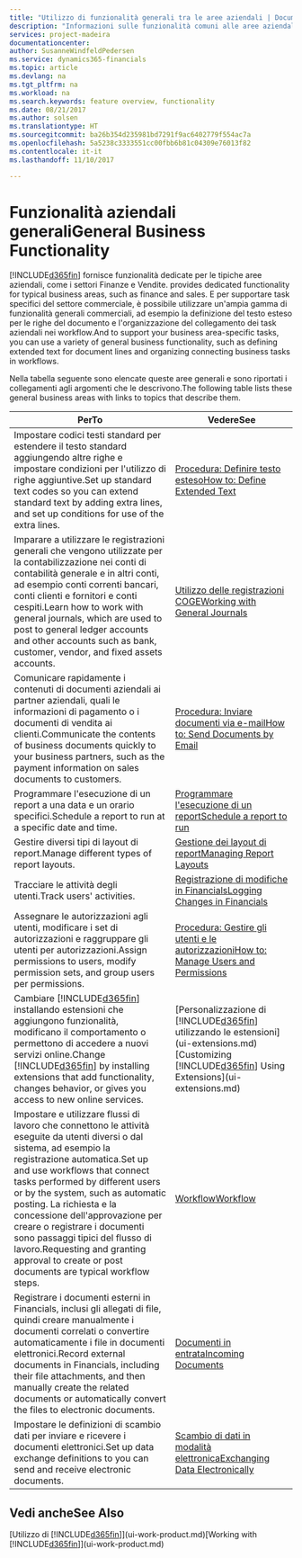 ```yaml
---
title: "Utilizzo di funzionalità generali tra le aree aziendali | Documenti Microsoft"
description: "Informazioni sulle funzionalità comuni alle aree aziendali in Dynamics 365 Business edition."
services: project-madeira
documentationcenter: 
author: SusanneWindfeldPedersen
ms.service: dynamics365-financials
ms.topic: article
ms.devlang: na
ms.tgt_pltfrm: na
ms.workload: na
ms.search.keywords: feature overview, functionality
ms.date: 08/21/2017
ms.author: solsen
ms.translationtype: HT
ms.sourcegitcommit: ba26b354d235981bd7291f9ac6402779f554ac7a
ms.openlocfilehash: 5a5238c3333551cc00fbb6b81c04309e76013f82
ms.contentlocale: it-it
ms.lasthandoff: 11/10/2017

---
```

# <a name="general-business-functionality"></a><span data-ttu-id="f036c-103">Funzionalità aziendali generali</span><span class="sxs-lookup"><span data-stu-id="f036c-103">General Business Functionality</span></span>
[!INCLUDE[d365fin](includes/d365fin_md.md)]<span data-ttu-id="f036c-104"> fornisce funzionalità dedicate per le tipiche aree aziendali, come i settori Finanze e Vendite.</span><span class="sxs-lookup"><span data-stu-id="f036c-104"> provides dedicated functionality for typical business areas, such as finance and sales.</span></span> <span data-ttu-id="f036c-105">E per supportare task specifici del settore commerciale, è possibile utilizzare un'ampia gamma di funzionalità generali commerciali, ad esempio la definizione del testo esteso per le righe del documento e l'organizzazione del collegamento dei task aziendali nei workflow.</span><span class="sxs-lookup"><span data-stu-id="f036c-105">And to support your business area-specific tasks, you can use a variety of general business functionality, such as defining extended text for document lines and organizing connecting business tasks in workflows.</span></span>

<span data-ttu-id="f036c-106">Nella tabella seguente sono elencate queste aree generali e sono riportati i collegamenti agli argomenti che le descrivono.</span><span class="sxs-lookup"><span data-stu-id="f036c-106">The following table lists these general business areas with links to topics that describe them.</span></span>

| <span data-ttu-id="f036c-107">Per</span><span class="sxs-lookup"><span data-stu-id="f036c-107">To</span></span> | <span data-ttu-id="f036c-108">Vedere</span><span class="sxs-lookup"><span data-stu-id="f036c-108">See</span></span> |
| --- | --- |
| <span data-ttu-id="f036c-109">Impostare codici testi standard per estendere il testo standard aggiungendo altre righe e impostare condizioni per l'utilizzo di righe aggiuntive.</span><span class="sxs-lookup"><span data-stu-id="f036c-109">Set up standard text codes so you can extend standard text by adding extra lines, and set up conditions for use of the extra lines.</span></span> |[<span data-ttu-id="f036c-110">Procedura: Definire testo esteso</span><span class="sxs-lookup"><span data-stu-id="f036c-110">How to: Define Extended Text</span></span>](ui-how-define-ext-text.md) |
| <span data-ttu-id="f036c-111">Imparare a utilizzare le registrazioni generali che vengono utilizzate per la contabilizzazione nei conti di contabilità generale e in altri conti, ad esempio conti correnti bancari, conti clienti e fornitori e conti cespiti.</span><span class="sxs-lookup"><span data-stu-id="f036c-111">Learn how to work with general journals, which are used to post to general ledger accounts and other accounts such as bank, customer, vendor, and fixed assets accounts.</span></span> |[<span data-ttu-id="f036c-112">Utilizzo delle registrazioni COGE</span><span class="sxs-lookup"><span data-stu-id="f036c-112">Working with General Journals</span></span>](ui-work-general-journals.md) |
| <span data-ttu-id="f036c-113">Comunicare rapidamente i contenuti di documenti aziendali ai partner aziendali, quali le informazioni di pagamento o i documenti di vendita ai clienti.</span><span class="sxs-lookup"><span data-stu-id="f036c-113">Communicate the contents of business documents quickly to your business partners, such as the payment information on sales documents to customers.</span></span> |[<span data-ttu-id="f036c-114">Procedura: Inviare documenti via e-mail</span><span class="sxs-lookup"><span data-stu-id="f036c-114">How to: Send Documents by Email</span></span>](ui-how-send-documents-email.md) |
| <span data-ttu-id="f036c-115">Programmare l'esecuzione di un report a una data e un orario specifici.</span><span class="sxs-lookup"><span data-stu-id="f036c-115">Schedule a report to run at a specific date and time.</span></span> |[<span data-ttu-id="f036c-116">Programmare l'esecuzione di un report</span><span class="sxs-lookup"><span data-stu-id="f036c-116">Schedule a report to run</span></span>](ui-work-report.md#ScheduleReport) |
| <span data-ttu-id="f036c-117">Gestire diversi tipi di layout di report.</span><span class="sxs-lookup"><span data-stu-id="f036c-117">Manage different types of report layouts.</span></span> |[<span data-ttu-id="f036c-118">Gestione dei layout di report</span><span class="sxs-lookup"><span data-stu-id="f036c-118">Managing Report Layouts</span></span>](ui-manage-report-layouts.md) |
| <span data-ttu-id="f036c-119">Tracciare le attività degli utenti.</span><span class="sxs-lookup"><span data-stu-id="f036c-119">Track users' activities.</span></span>|[<span data-ttu-id="f036c-120">Registrazione di modifiche in Financials</span><span class="sxs-lookup"><span data-stu-id="f036c-120">Logging Changes in Financials</span></span>](across-log-changes.md)|
|<span data-ttu-id="f036c-121">Assegnare le autorizzazioni agli utenti, modificare i set di autorizzazioni e raggruppare gli utenti per autorizzazioni.</span><span class="sxs-lookup"><span data-stu-id="f036c-121">Assign permissions to users, modify permission sets, and group users per permissions.</span></span>|[<span data-ttu-id="f036c-122">Procedura: Gestire gli utenti e le autorizzazioni</span><span class="sxs-lookup"><span data-stu-id="f036c-122">How to: Manage Users and Permissions</span></span>](ui-how-users-permissions.md)|
| <span data-ttu-id="f036c-123">Cambiare [!INCLUDE[d365fin](includes/d365fin_md.md)] installando estensioni che aggiungono funzionalità, modificano il comportamento o permettono di accedere a nuovi servizi online.</span><span class="sxs-lookup"><span data-stu-id="f036c-123">Change [!INCLUDE[d365fin](includes/d365fin_md.md)] by installing extensions that add functionality, changes behavior, or gives you access to new online services.</span></span> |<span data-ttu-id="f036c-124">[Personalizzazione di [!INCLUDE[d365fin](includes/d365fin_md.md)] utilizzando le estensioni](ui-extensions.md)</span><span class="sxs-lookup"><span data-stu-id="f036c-124">[Customizing [!INCLUDE[d365fin](includes/d365fin_md.md)] Using Extensions](ui-extensions.md)</span></span> |
|<span data-ttu-id="f036c-125">Impostare e utilizzare flussi di lavoro che connettono le attività eseguite da utenti diversi o dal sistema, ad esempio la registrazione automatica.</span><span class="sxs-lookup"><span data-stu-id="f036c-125">Set up and use workflows that connect tasks performed by different users or by the system, such as automatic posting.</span></span> <span data-ttu-id="f036c-126">La richiesta e la concessione dell'approvazione per creare o registrare i documenti sono passaggi tipici del flusso di lavoro.</span><span class="sxs-lookup"><span data-stu-id="f036c-126">Requesting and granting approval to create or post documents are typical workflow steps.</span></span>|[<span data-ttu-id="f036c-127">Workflow</span><span class="sxs-lookup"><span data-stu-id="f036c-127">Workflow</span></span>](across-workflow.md)|
|<span data-ttu-id="f036c-128">Registrare i documenti esterni in Financials, inclusi gli allegati di file, quindi creare manualmente i documenti correlati o convertire automaticamente i file in documenti elettronici.</span><span class="sxs-lookup"><span data-stu-id="f036c-128">Record external documents in Financials, including their file attachments, and then manually create the related documents or automatically convert the files to electronic documents.</span></span>|[<span data-ttu-id="f036c-129">Documenti in entrata</span><span class="sxs-lookup"><span data-stu-id="f036c-129">Incoming Documents</span></span>](across-income-documents.md)|
| <span data-ttu-id="f036c-130">Impostare le definizioni di scambio dati per inviare e ricevere i documenti elettronici.</span><span class="sxs-lookup"><span data-stu-id="f036c-130">Set up data exchange definitions to you can send and receive electronic documents.</span></span> |[<span data-ttu-id="f036c-131">Scambio di dati in modalità elettronica</span><span class="sxs-lookup"><span data-stu-id="f036c-131">Exchanging Data Electronically</span></span>](across-data-exchange.md) |

## <a name="see-also"></a><span data-ttu-id="f036c-132">Vedi anche</span><span class="sxs-lookup"><span data-stu-id="f036c-132">See Also</span></span>
<span data-ttu-id="f036c-133">[Utilizzo di [!INCLUDE[d365fin](includes/d365fin_md.md)]](ui-work-product.md)</span><span class="sxs-lookup"><span data-stu-id="f036c-133">[Working with [!INCLUDE[d365fin](includes/d365fin_md.md)]](ui-work-product.md)</span></span>

